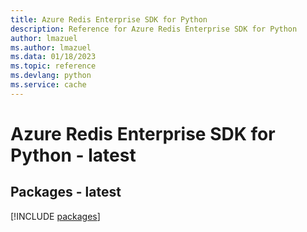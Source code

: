 ```yaml
---
title: Azure Redis Enterprise SDK for Python
description: Reference for Azure Redis Enterprise SDK for Python
author: lmazuel
ms.author: lmazuel
ms.data: 01/18/2023
ms.topic: reference
ms.devlang: python
ms.service: cache
---
```

# Azure Redis Enterprise SDK for Python - latest
## Packages - latest
[!INCLUDE [packages](redis-enterprise-index.md)]